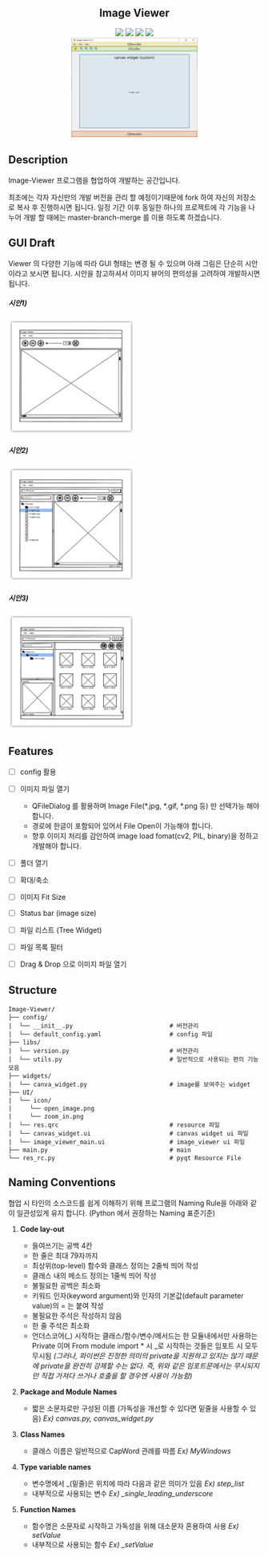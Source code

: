 <h2 align="center">
  Image Viewer
</h2>

<div align="center">
  <img src="https://img.shields.io/badge/python-v3.8-blue.svg"/>
  <img src="https://img.shields.io/badge/PyQt5-v5.15.4-blue.svg"/>
  <img src="https://img.shields.io/badge/opencv-v4.5.2.54-blue.svg"/>
  <img src="https://img.shields.io/badge/numpy-v1.20.3-blue.svg"/>
</div>
<div align="center">
  <img src="/images/draft/image_viewer.jpg" width="50%">
</div>

## Description

Image-Viewer 프로그램을 협업하여 개발하는 공간입니다.

최초에는 각자 자신만의 개발 버전을 관리 할 예정이기때문에 fork 하여 자신의 저장소로 복사 후 진행하시면 됩니다. 일정 기간 이후 동일한 하나의 프로젝트에 각 기능을 나누어 개발 할 때에는 master-branch-merge 를 이용 하도록 하겠습니다.



## GUI Draft

Viewer 의 다양한 기능에 따라 GUI 형태는 변경 될 수 있으며 아래 그림은 단순히 시안이라고 보시면 됩니다. 시안을 참고하셔서 이미지 뷰어의 편의성을 고려하여 개발하시면 됩니다.



##### 시안1)

<div align="left">
  <img src="/images/draft/image_viewer1.jpg" width="50%">
</div>

##### 시안2)

<div align="left">
  <img src="/images/draft/image_viewer2.jpg" width="50%">
</div>

##### 시안3)

<div align="left">
  <img src="/images/draft/image_viewer3.jpg" width="50%">
</div>




## Features

- [ ] config 활용

- [ ] 이미지 파일 열기

  * QFileDialog 를 활용하며 Image File(*.jpg, *.gif, *.png 등) 만 선택가능 해야 합니다.
  * 경로에 한글이 포함되어 있어서 File Open이 가능해야 합니다.
  * 향후 이미지 처리를 감안하여 image load fomat(cv2, PIL, binary)을 정하고 개발해야 합니다.

- [ ] 폴더 열기

- [ ] 확대/축소

- [ ] 이미지 Fit Size

- [ ] Status bar (image size)

- [ ] 파일 리스트 (Tree Widget)

- [ ] 파일 목록 필터

- [ ] Drag & Drop 으로 이미지 파일 열기

  

## Structure

```
Image-Viewer/
├── config/    
|  └── __init__.py                           # 버전관리
|  └── default_config.yaml                   # config 파일
├── libs/    
|  └── version.py                            # 버전관리
|  └── utils.py                              # 일반적으로 사용되는 편의 기능 모음
├── widgets/   
|  └── canva_widget.py                       # image를 보여주는 widget
├── UI/
|  └── icon/
|     └── open_image.png
|     └── zoom_in.png
|  └── res.qrc                               # resource 파일
|  └── canvas_widget.ui                      # canvas widget ui 파일
|  └── image_viewer_main.ui                  # image_viewer ui 파일
├── main.py                                  # main 
└── res_rc.py                                # pyqt Resource File

```



## Naming Conventions

협업 시 타인의 소스코드를 쉽게 이해하기 위해 프로그램의 Naming Rule을 아래와 같이 일관성있게 유지 합니다. (Python 에서 권장하는 Naming 표준기준)



1. **Code lay-out**

   - 들여쓰기는 공백 4칸
   - 한 줄은 최대 79자까지
   - 최상위(top-level) 함수와 클래스 정의는 2줄씩 띄어 작성
   - 클래스 내의 메소드 정의는 1줄씩 띄어 작성
   - 불필요한 공백은 최소화
   - 키워드 인자(keyword argument)와 인자의 기본값(default parameter value)의 = 는 붙여 작성
   - 불필요한 주석은 작성하지 않음
   - 한 줄 주석은 최소화
   - 언더스코어(_) 시작하는 클래스/함수/변수/메서드는 한 모듈내에서만 사용하는 Private 이며 From module import * 시 _로 시작하는 것들은 임포트 시 모두 무시됨 *(그러나, 파이썬은 진정한 의미의 private을 지원하고 있지는 않기 때문에 private을 완전히 강제할 수는 없다. 즉, 위와 같은 임포트문에서는 무시되지만 직접 가져다 쓰거나 호출을 할 경우엔 사용이 가능함)*
 

2. **Package and Module Names**

   - 짧은 소문자로만 구성된 이름 (가독성을 개선할 수 있다면 밑줄을 사용할 수 있음) *Ex) canvas.py, canvas_widget.py*

    
3. **Class Names**
   - 클래스 이름은 일반적으로 CapWord 관례를 따름 *Ex) MyWindows*

    
4. **Type variable names**
   - 변수명에서 _(밑줄)은 위치에 따라 다음과 같은 의미가 있음 *Ex) step_list*
   - 내부적으로 사용되는 변수 *Ex) _single_leading_underscore*
    

5. **Function Names**
   - 함수명은 소문자로 시작하고 가독성을 위해 대소문자 혼용하여 사용 *Ex) setValue*
   - 내부적으로 사용되는 함수 *Ex) _setValue*
    
